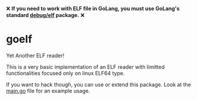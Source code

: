 :x: **If you need to work with ELF file in GoLang, you must use GoLang's standard [debug/elf](https://pkg.go.dev/debug/elf) package.** :x:

# goelf
Yet Another ELF reader!


This is a very basic implementation of an ELF reader with limitted functionalities focused only on linux ELF64 type. 

If you want to hack though, you can use or extend this package. Look at the [main.go](./main.go) file for an example usage.


